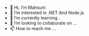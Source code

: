- 👋 Hi, I’m Mahsuni
- 👀 I’m interested in .NET And Node.js
- 🌱 I’m currently learning .
- 💞️ I’m looking to collaborate on ...
- 📫 How to reach me ...

<!---
mahsuniguler/mahsuniguler is a ✨ special ✨ repository because its `README.md` (this file) appears on your GitHub profile.
You can click the Preview link to take a look at your changes.
--->
